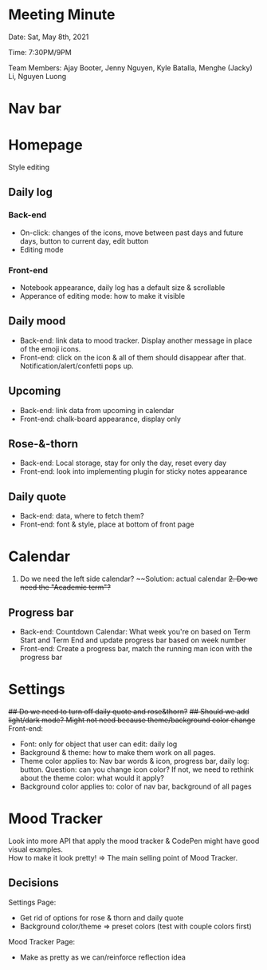 # Meeting Minute
Date: Sat, May 8th, 2021

Time: 7:30PM/9PM

Team Members: Ajay Booter, Jenny Nguyen, Kyle Batalla, Menghe (Jacky) Li, Nguyen Luong

# Nav bar

# Homepage
Style editing
## Daily log 
### Back-end
- On-click: changes of the icons, move between past days and future days, button to current day, edit button
- Editing mode
### Front-end
- Notebook appearance, daily log has a default size & scrollable
- Apperance of editing mode: how to make it visible 
## Daily mood
- Back-end: link data to mood tracker. Display another message in place of the emoji icons.
- Front-end: click on the icon & all of them should disappear after that. Notification/alert/confetti pops up.
## Upcoming
- Back-end: link data from upcoming in calendar
- Front-end: chalk-board appearance, display only
## Rose-&-thorn
- Back-end: Local storage, stay for only the day, reset every day
- Front-end: look into implementing plugin for sticky notes appearance
## Daily quote
- Back-end: data, where to fetch them?
- Front-end: font & style, place at bottom of front page

# Calendar
1. Do we need the left side calendar? ~~Solution: actual calendar
~~2. Do we need the "Academic term"?~~
## Progress bar
- Back-end: Countdown Calendar: What week you're on based on Term Start and Term End and update progress bar based on week number
- Front-end: Create a progress bar, match the running man icon with the progress bar

# Settings
~~## Do we need to turn off daily quote and rose&thorn?~~
~~## Should we add light/dark mode? Might not need because theme/background color change~~  
Front-end:
- Font: only for object that user can edit: daily log
- Background & theme: how to make them work on all pages.
- Theme color applies to: Nav bar words & icon, progress bar, daily log: button. Question: can you change icon color? If not, we need to rethink about the theme color: what would it apply?
- Background color applies to: color of nav bar, background of all pages
# Mood Tracker
Look into more API that apply the mood tracker & CodePen might have good visual examples.   
How to make it look pretty! => The main selling point of Mood Tracker.


## Decisions
Settings Page:
- Get rid of options for rose & thorn and daily quote
- Background color/theme => preset colors (test with couple colors first)

Mood Tracker Page:
- Make as pretty as we can/reinforce reflection idea



